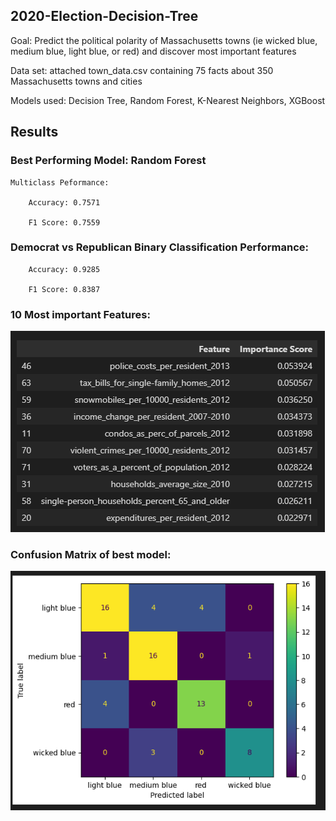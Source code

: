 ## 2020-Election-Decision-Tree

Goal: Predict the political polarity of Massachusetts towns (ie wicked blue, medium blue, light blue, or red) and discover most important features

Data set: attached town_data.csv containing 75 facts about 350 Massachusetts towns and cities

Models used: Decision Tree, Random Forest, K-Nearest Neighbors, XGBoost


## Results

  ### Best Performing Model: Random Forest 
  
	Multiclass Peformance:
	
		Accuracy: 0.7571
		
		F1 Score: 0.7559
	
### Democrat vs Republican Binary Classification Performance:
	
		Accuracy: 0.9285
		
		F1 Score: 0.8387
  
### 10 Most important Features:

  ![Feaure Importances](images\feature_importance.png)


### Confusion Matrix of best model:

![Confusion Matrix](images\confusion_matrix.png)
